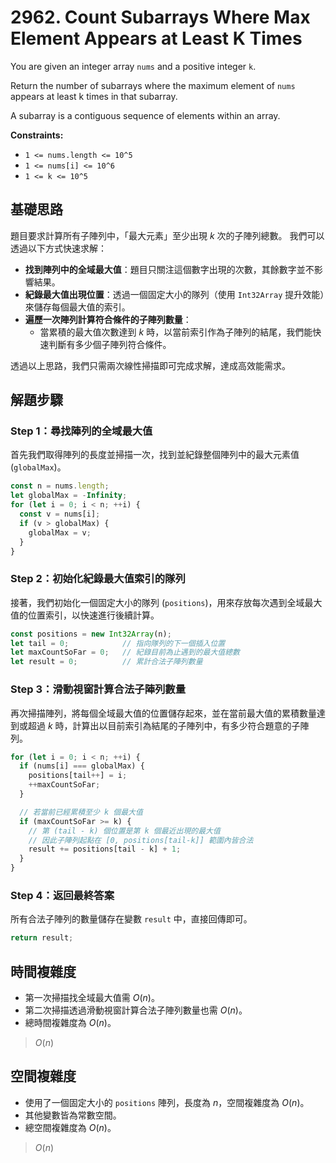 # 2962. Count Subarrays Where Max Element Appears at Least K Times

You are given an integer array `nums` and a positive integer `k`.

Return the number of subarrays where the maximum element of `nums` appears at least k times in that subarray.

A subarray is a contiguous sequence of elements within an array.

**Constraints:**

- `1 <= nums.length <= 10^5`
- `1 <= nums[i] <= 10^6`
- `1 <= k <= 10^5`

## 基礎思路

題目要求計算所有子陣列中，「最大元素」至少出現 $k$ 次的子陣列總數。
我們可以透過以下方式快速求解：

- **找到陣列中的全域最大值**：題目只關注這個數字出現的次數，其餘數字並不影響結果。
- **紀錄最大值出現位置**：透過一個固定大小的隊列（使用 `Int32Array` 提升效能）來儲存每個最大值的索引。
- **遍歷一次陣列計算符合條件的子陣列數量**：
   - 當累積的最大值次數達到 $k$ 時，以當前索引作為子陣列的結尾，我們能快速判斷有多少個子陣列符合條件。

透過以上思路，我們只需兩次線性掃描即可完成求解，達成高效能需求。

## 解題步驟

### Step 1：尋找陣列的全域最大值

首先我們取得陣列的長度並掃描一次，找到並紀錄整個陣列中的最大元素值 (`globalMax`)。

```typescript
const n = nums.length;
let globalMax = -Infinity;
for (let i = 0; i < n; ++i) {
  const v = nums[i];
  if (v > globalMax) {
    globalMax = v;
  }
}
```

### Step 2：初始化紀錄最大值索引的隊列

接著，我們初始化一個固定大小的隊列 (`positions`)，用來存放每次遇到全域最大值的位置索引，以快速進行後續計算。

```typescript
const positions = new Int32Array(n);
let tail = 0;            // 指向隊列的下一個插入位置
let maxCountSoFar = 0;   // 紀錄目前為止遇到的最大值總數
let result = 0;          // 累計合法子陣列數量
```

### Step 3：滑動視窗計算合法子陣列數量

再次掃描陣列，將每個全域最大值的位置儲存起來，並在當前最大值的累積數量達到或超過 $k$ 時，計算出以目前索引為結尾的子陣列中，有多少符合題意的子陣列。

```typescript
for (let i = 0; i < n; ++i) {
  if (nums[i] === globalMax) {
    positions[tail++] = i;
    ++maxCountSoFar;
  }

  // 若當前已經累積至少 k 個最大值
  if (maxCountSoFar >= k) {
    // 第 (tail - k) 個位置是第 k 個最近出現的最大值
    // 因此子陣列起點在 [0, positions[tail-k]] 範圍內皆合法
    result += positions[tail - k] + 1;
  }
}
```

### Step 4：返回最終答案

所有合法子陣列的數量儲存在變數 `result` 中，直接回傳即可。

```typescript
return result;
```

## 時間複雜度

- 第一次掃描找全域最大值需 $O(n)$。
- 第二次掃描透過滑動視窗計算合法子陣列數量也需 $O(n)$。
- 總時間複雜度為 $O(n)$。

> $O(n)$

## 空間複雜度

- 使用了一個固定大小的 `positions` 陣列，長度為 $n$，空間複雜度為 $O(n)$。
- 其他變數皆為常數空間。
- 總空間複雜度為 $O(n)$。

> $O(n)$
